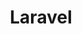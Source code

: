 ---
title: "Laravel"
logo: 'https://cdn.jsdelivr.net/gh/devicons/devicon/icons/laravel/laravel-plain-wordmark.svg'
---